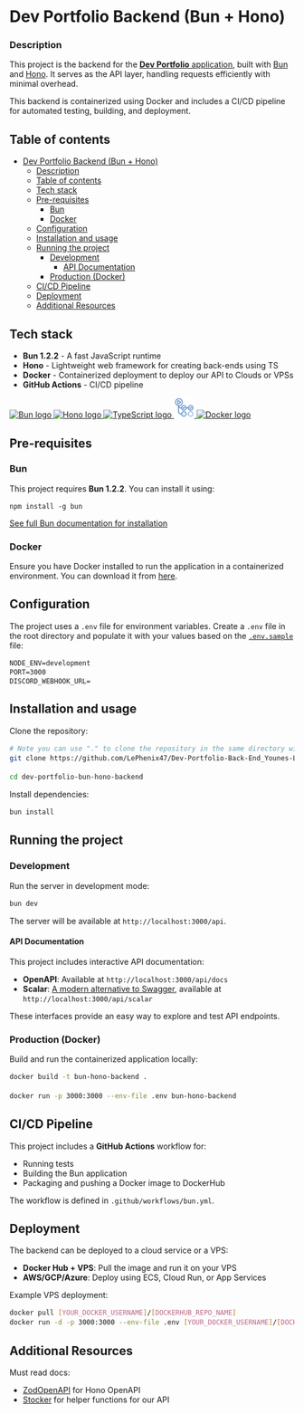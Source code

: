 # Dev Portfolio Backend (Bun + Hono)

### Description

This project is the backend for the [**Dev Portfolio** application](https://github.com/LePhenix47/Dev-Portfolio_Younes-Lahouiti), built with [Bun](https://bun.sh/) and [Hono](https://hono.dev/). It serves as the API layer, handling requests efficiently with minimal overhead.

This backend is containerized using Docker and includes a CI/CD pipeline for automated testing, building, and deployment.

## Table of contents

- [Dev Portfolio Backend (Bun + Hono)](#dev-portfolio-backend-bun--hono)
    - [Description](#description)
  - [Table of contents](#table-of-contents)
  - [Tech stack](#tech-stack)
  - [Pre-requisites](#pre-requisites)
    - [Bun](#bun)
    - [Docker](#docker)
  - [Configuration](#configuration)
  - [Installation and usage](#installation-and-usage)
  - [Running the project](#running-the-project)
    - [Development](#development)
      - [API Documentation](#api-documentation)
    - [Production (Docker)](#production-docker)
  - [CI/CD Pipeline](#cicd-pipeline)
  - [Deployment](#deployment)
  - [Additional Resources](#additional-resources)

## Tech stack

- **Bun 1.2.2** - A fast JavaScript runtime
- **Hono** - Lightweight web framework for creating back-ends using TS
- **Docker** - Containerized deployment to deploy our API to Clouds or VPSs
- **GitHub Actions** - CI/CD pipeline

<a href="https://bun.sh/" target="_blank" rel="noreferrer" title="Bun">
  <img src="https://oauth.net/images/code/bun.png" width="42" height="36" alt="Bun logo" />
</a>
<a href="https://hono.dev/" target="_blank" rel="noreferrer" title="Hono">
  <img src="https://hono.dev/images/logo.png" width="36" height="36" alt="Hono logo" />
</a>
<a href="https://www.typescriptlang.org/" target="_blank" rel="noreferrer" title="TypeScript">
  <img src="https://raw.githubusercontent.com/danielcranney/readme-generator/main/public/icons/skills/typescript-colored.svg" width="36" height="36" alt="TypeScript logo" />
</a>
<a href="https://github.com/features/actions" target="_blank" rel="noreferrer" title="GitHub actions">
  <img src="./static/img/github-actions-logo.png" width="36" height="36" alt="GitHub actions logo" />
</a>
<a href="https://www.docker.com/" target="_blank" rel="noreferrer" title="Docker">
  <img src="https://cdn4.iconfinder.com/data/icons/logos-and-brands/512/97_Docker_logo_logos-1024.png" width="36" height="36" alt="Docker logo" />
</a>

## Pre-requisites

### Bun

This project requires **Bun 1.2.2**. You can install it using:

```npm
npm install -g bun
```

[See full Bun documentation for installation](https://bun.sh/docs/installation)

### Docker

Ensure you have Docker installed to run the application in a containerized environment. You can download it from [here](https://www.docker.com/).

## Configuration

The project uses a `.env` file for environment variables. Create a `.env` file in the root directory and populate it with your values based on the [`.env.sample`](./.env_sample) file:

```env
NODE_ENV=development
PORT=3000
DISCORD_WEBHOOK_URL=
```

## Installation and usage

Clone the repository:

```sh
# Note you can use "." to clone the repository in the same directory without creating a new folder
git clone https://github.com/LePhenix47/Dev-Portfolio-Back-End_Younes-Lahouiti ./[FOLDER_NAME] 

cd dev-portfolio-bun-hono-backend
```

Install dependencies:

```sh
bun install
```

## Running the project

### Development

Run the server in development mode:

```sh
bun dev
```

The server will be available at `http://localhost:3000/api`.

#### API Documentation

This project includes interactive API documentation:

- **OpenAPI**: Available at `http://localhost:3000/api/docs`
- **Scalar**: [A modern alternative to Swagger](https://github.com/scalar/scalar/blob/main/documentation/configuration.md), available at `http://localhost:3000/api/scalar`

These interfaces provide an easy way to explore and test API endpoints.

### Production (Docker)

Build and run the containerized application locally:

```sh
docker build -t bun-hono-backend .

docker run -p 3000:3000 --env-file .env bun-hono-backend
```

## CI/CD Pipeline

This project includes a **GitHub Actions** workflow for:

- Running tests
- Building the Bun application
- Packaging and pushing a Docker image to DockerHub

The workflow is defined in `.github/workflows/bun.yml`.

## Deployment

The backend can be deployed to a cloud service or a VPS:

- **Docker Hub + VPS**: Pull the image and run it on your VPS
- **AWS/GCP/Azure**: Deploy using ECS, Cloud Run, or App Services

Example VPS deployment:

```sh
docker pull [YOUR_DOCKER_USERNAME]/[DOCKERHUB_REPO_NAME]
docker run -d -p 3000:3000 --env-file .env [YOUR_DOCKER_USERNAME]/[DOCKERHUB_REPO_NAME]
```

## Additional Resources

Must read docs:

- [ZodOpenAPI](https://github.com/honojs/middleware/tree/main/packages/zod-openapi) for Hono OpenAPI
- [Stocker](https://github.com/w3cj/stoker) for helper functions for our API
